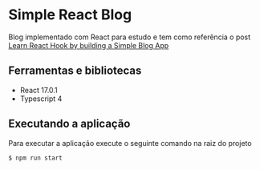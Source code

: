 # Simple React Blog

Blog implementado com React para estudo e tem como referência o post [Learn React Hook by building a Simple Blog App](https://dev.to/kingdavid/learn-react-hook-by-building-a-simple-blog-app-22i2)

## Ferramentas e bibliotecas

- React 17.0.1
- Typescript 4

## Executando a aplicação

Para executar a aplicação execute o seguinte comando na raiz do projeto

```console
$ npm run start
```
